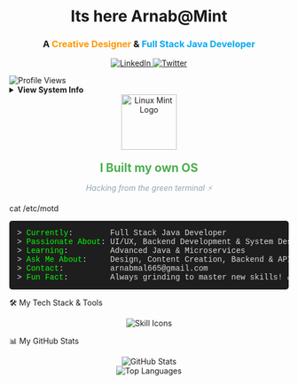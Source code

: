  
</pre>

<h1 align="center">Its here <strong> Arnab@Mint </strong></h1>
<h3 align="center">A <span style="color:#ff9800;">Creative Designer</span> & <span style="color:#03a9f4;">Full Stack Java Developer</span></h3>

<p align="center">
<a href="https://www.linkedin.com/in/arnab-mal-74454127a/">
<img src="https://img.shields.io/badge/-LinkedIn-0072b1?style=for-the-badge&logo=linkedin&logoColor=white" alt="LinkedIn">
</a>
<a href="https://twitter.com/arnabmaal">
<img src="https://img.shields.io/twitter/follow/arnabmaal?logo=twitter&style=for-the-badge" alt="Twitter" />
</a>
</p>

<img src="https://komarev.com/ghpvc/?username=arnazz10&label=Profile%20Views&color=0e75b6&style=flat" alt="Profile Views" />

</div>
<details>
  <summary><strong>View System Info</strong></summary>

  <pre style="background-color:#1e1e1e; color:#00ff00; padding: 1em; border-radius: 6px; font-family: 'Courier New', monospace; margin-top: 10px;">
uname -a
Linux mintforge 6.5.0-14-hackstack #14-DEV SMP KAIZEN-MODE Fri Aug 04 10:00:00 UTC 2025 x86_64 GNU/Linux
  </pre>
</details>



<!-- Linux Mint Logo - Minimal & Centered -->
<div align="center">
  <a href="https://linuxmint.com" target="_blank">
    <img src="https://upload.wikimedia.org/wikipedia/commons/3/3f/Linux_Mint_logo_without_wordmark.svg" alt="Linux Mint Logo" width="100" style="margin-bottom: 10px;">
  </a>

  <h2 style="color: #4CAF50; font-weight: bold; margin: 10px 0;"> I Built my own OS</h2>
  <p style="color: #90a4ae; font-style: italic;">Hacking from the green terminal ⚡</p>
</div>


cat /etc/motd
<pre style="background-color:#1e1e1e; color:#dcdcdc; padding: 1em; border-radius: 5px; font-family: 'Courier New', Courier, monospace;">
> <span style="color:#00FF00;">Currently</span>:        Full Stack Java Developer
> <span style="color:#00FF00;">Passionate About</span>: UI/UX, Backend Development & System Design
> <span style="color:#00FF00;">Learning</span>:         Advanced Java & Microservices
> <span style="color:#00FF00;">Ask Me About</span>:     Design, Content Creation, Backend & APIs
> <span style="color:#00FF00;">Contact</span>:          arnabmal665@gmail.com
> <span style="color:#00FF00;">Fun Fact</span>:         Always grinding to master new skills! 🚀
</pre>



🛠️ My Tech Stack & Tools

<p align="center">
<img src="https://skillicons.dev/icons?i=java,spring,react,c,cpp,py,ts,js,css,nextjs,vue,figma,photoshop,illustrator,xd,mysql,postgres,mongodb,hibernate,nodejs,kafka,docker,kubernetes,aws,gcp,azure,git,github,vscode,linux,linuxmint" alt="Skill Icons"/>
</p>

📊 My GitHub Stats

<div align="center">
<img src="https://github-readme-stats.vercel.app/api?username=Arnazz10&show_icons=true&theme=dracula&hide_border=true&count_private=true&include_all_commits=true" alt="GitHub Stats">
<br>
<img src="https://github-readme-stats.vercel.app/api/top-langs/?username=Arnazz10&layout=compact&theme=dracula&hide_border=true" alt="Top Languages">
</div>


